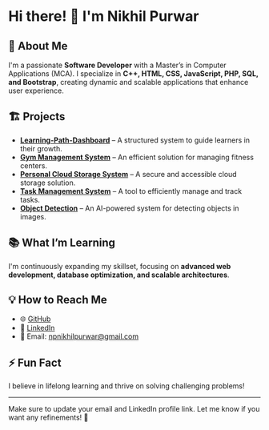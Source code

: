 # Hi there! 👋 I'm Nikhil Purwar

## 🚀 About Me
I'm a passionate **Software Developer** with a Master’s in Computer Applications (MCA). I specialize in **C++, HTML, CSS, JavaScript, PHP, SQL, and Bootstrap**, creating dynamic and scalable applications that enhance user experience.

## 🏗️ Projects
- **[Learning-Path-Dashboard](https://padho.infinityfreeapp.com)** – A structured system to guide learners in their growth.
- **[Gym Management System](https://github.com/nikhilpurwar/Gym-Management-System)** – An efficient solution for managing fitness centers.
- **[Personal Cloud Storage System](https://github.com/nikhilpurwar/Personal-Cloud-Storage-System)** – A secure and accessible cloud storage solution.
- **[Task Management System](https://github.com/nikhilpurwar/Projects/tree/main/task-management-system)** – A tool to efficiently manage and track tasks.
- **[Object Detection](https://github.com/nikhilpurwar/Projects/tree/main/Object-Detection)** – An AI-powered system for detecting objects in images.

## 📚 What I’m Learning
I'm continuously expanding my skillset, focusing on **advanced web development, database optimization, and scalable architectures**.

## 💡 How to Reach Me
- 🌐 [GitHub](https://github.com/nikhilpurwar)
- 💼 [LinkedIn](https://www.linkedin.com/in/your-profile)
- 📧 Email: npnikhilpurwar@gmail.com

## ⚡ Fun Fact
I believe in lifelong learning and thrive on solving challenging problems!

---

Make sure to update your email and LinkedIn profile link. Let me know if you want any refinements! 🚀




<!--
**nikhilpurwar/nikhilpurwar** is a ✨ _special_ ✨ repository because its `README.md` (this file) appears on your GitHub profile.

Here are some ideas to get you started:

- 🔭 I’m currently working on ...
- 🌱 I’m currently learning ...
- 👯 I’m looking to collaborate on ...
- 🤔 I’m looking for help with ...
- 💬 Ask me about ...
- 📫 How to reach me: ...
- 😄 Pronouns: ...
- ⚡ Fun fact: ...
-->
